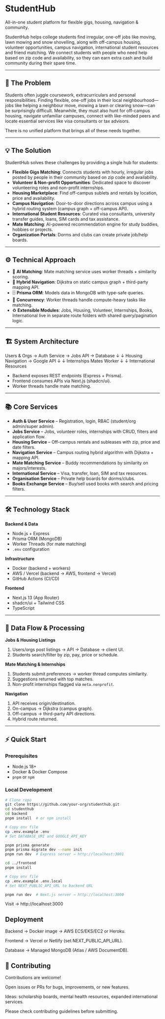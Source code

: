 # StudentHub 

All-in-one student platform for flexible gigs, housing, navigation & community.  

StudentHub helps college students find irregular, one-off jobs like moving, lawn mowing and snow shovelling, along with off-campus housing, volunteer opportunities, campus navigation, international student resources and friend matching. We connect students with people who need help based on zip code and availability, so they can earn extra cash and build community during their spare time.

---

## 🛑 The Problem

Students often juggle coursework, extracurriculars and personal responsibilities. Finding flexible, one-off jobs in their local neighbourhood—jobs like helping a neighbour move, mowing a lawn or clearing snow—can be surprisingly difficult. Meanwhile, they must also hunt for off-campus housing, navigate unfamiliar campuses, connect with like-minded peers and locate essential services like visa consultants or tax advisors.  

There is no unified platform that brings all of these needs together.

---

## 💡 The Solution

StudentHub solves these challenges by providing a single hub for students:

- **Flexible Gigs Matching**: Connects students with hourly, irregular jobs posted by people in their community based on zip code and availability.  
- **Volunteer & Non-profit Opportunities**: Dedicated space to discover volunteering roles and non-profit internships.  
- **Housing Marketplace**: Find off-campus sublets and rentals by location, price and availability.  
- **Campus Navigation**: Door-to-door directions across campus using a hybrid routing system (campus graph + off-campus API).  
- **International Student Resources**: Curated visa consultants, university transfer guides, loans, SIM cards and tax assistance.  
- **Mate Matching**: AI-powered recommendation engine for study buddies, hobbies or projects.  
- **Organization Portals**: Dorms and clubs can create private job/help boards.  

---

## ⚙️ Technical Approach

- 🧠 **AI Matching**: Mate matching service uses worker threads + similarity scoring.  
- 📍 **Hybrid Navigation**: Dijkstra on static campus graph + third-party mapping API.  
- 🗄️ **Prisma ORM**: Models data in MongoDB with type-safe queries.  
- 🔌 **Concurrency**: Worker threads handle compute-heavy tasks like matching.  
- ♻️ **Extensible Modules**: Jobs, Housing, Volunteer, Internships, Books, International live in separate route folders with shared query/pagination logic.  

---

## 🏗️ System Architecture

Users & Orgs → Auth Service → Jobs API → Database
↓ ↓
Housing Navigation → Google API
↓ ↓
Internships Mates Worker
↓ ↓
International Resources


- Backend exposes REST endpoints (Express + Prisma).  
- Frontend consumes APIs via Next.js (shadcn/ui).  
- Worker threads handle mate matching.  

---

## 📚 Core Services

- **Auth & User Service** – Registration, login, RBAC (student/org admin/super admin).  
- **Jobs Service** – Jobs, volunteer roles, internships with CRUD, filters and application flow.  
- **Housing Service** – Off-campus rentals and subleases with zip, price and date filters.  
- **Navigation Service** – Campus routing hybrid algorithm with Dijkstra + mapping API.  
- **Mate Matching Service** – Buddy recommendations by similarity on majors/interests.  
- **International Service** – Visa, transfer, loan, SIM and tax resources.  
- **Organisation Service** – Private help boards for dorms/clubs.  
- **Books Exchange Service** – Buy/sell used books with search and pricing filters.  

---

## 🛠️ Technology Stack

**Backend & Data**  
- Node.js + Express  
- Prisma ORM (MongoDB)  
- Worker Threads (for mate matching)  
- `.env` configuration  

**Infrastructure**  
- Docker (backend + workers)  
- AWS / Vercel (backend → AWS, frontend → Vercel)  
- GitHub Actions (CI/CD)  

**Frontend**  
- Next.js 13 (App Router)  
- shadcn/ui + Tailwind CSS  
- TypeScript  

---

## 🔄 Data Flow & Processing

**Jobs & Housing Listings**  
1. Users/orgs post listings → API → Database → client UI.  
2. Students search/filter by zip, pay, price or schedule.  

**Mate Matching & Internships**  
1. Students submit preferences → worker thread computes similarity.  
2. Suggestions returned with top matches.  
3. Non-profit internships flagged via `meta.nonprofit`.  

**Navigation**  
1. API receives origin/destination.  
2. On-campus → Dijkstra (campus graph).  
3. Off-campus → third-party API directions.  
4. Hybrid route returned.  

---

## ⚡ Quick Start

### Prerequisites
- Node.js 18+  
- Docker & Docker Compose  
- `pnpm` or `npm`  

### Local Development

```bash
# Clone repo
git clone https://github.com/your-org/studenthub.git
cd studenthub
cd backend
pnpm install  # or npm install

# Copy env file
cp .env.example .env
# Set DATABASE_URI and GOOGLE_API_KEY

pnpm prisma generate
pnpm prisma migrate dev --name init
pnpm run dev  # Express server → http://localhost:3001

cd ../frontend
pnpm install

# Copy env file
cp .env.example .env.local
# Set NEXT_PUBLIC_API_URL to backend URL

pnpm run dev  # Next.js server → http://localhost:3000
```
Visit → http://localhost:3000

## Deployment

Backend → Docker image → AWS ECS/EKS/EC2 or Heroku.

Frontend → Vercel or Netlify (set NEXT_PUBLIC_API_URL).

Database → Managed MongoDB (Atlas / AWS DocumentDB).

## 🤝 Contributing

Contributions are welcome!

Open issues or PRs for bugs, improvements, or new features.

Ideas: scholarship boards, mental health resources, expanded international services.

Please check contributing guidelines before submitting.
